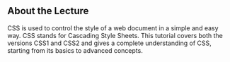 <!DOCTYPE html>
<html>
<head>
	<title>Lecture2(TASK2.pdf)</title>
</head>
<style type="">
	
.bod{
	border-bottom: 1px solid black;
}



</style>

<link href="https://stackpath.bootstrapcdn.com/bootstrap/4.3.1/css/bootstrap.min.css" rel="stylesheet" integrity="sha384-ggOyR0iXCbMQv3Xipma34MD+dH/1fQ784/j6cY/iJTQUOhcWr7x9JvoRxT2MZw1T" crossorigin="anonymous">

<body>

<div class="container">
	<br><br>
	<h2 class="bod">About the Lecture</h2>
	<p>CSS is used to control the style of a web document in a simple and easy way. CSS stands
		for Cascading Style Sheets. This tutorial covers both the versions CSS1 and CSS2 and
		gives a complete understanding of CSS, starting from its basics to advanced concepts. 
	</p>

</div>

</div>

</body>
</html>
